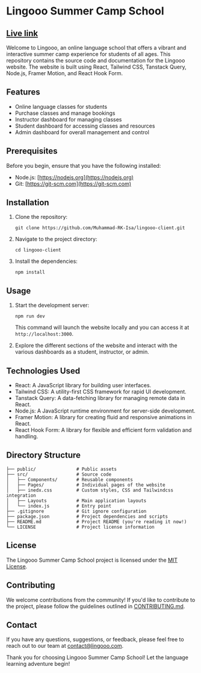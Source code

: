 # Lingooo Summer Camp School
## [Live link](https://lingooo-international.web.app)

Welcome to Lingooo, an online language school that offers a vibrant and interactive summer camp experience for students of all ages. This repository contains the source code and documentation for the Lingooo website. The website is built using React, Tailwind CSS, Tanstack Query, Node.js, Framer Motion, and React Hook Form.

## Features

- Online language classes for students
- Purchase classes and manage bookings
- Instructor dashboard for managing classes
- Student dashboard for accessing classes and resources
- Admin dashboard for overall management and control

## Prerequisites

Before you begin, ensure that you have the following installed:

- Node.js: [https://nodejs.org](https://nodejs.org)
- Git: [https://git-scm.com](https://git-scm.com)

## Installation

1. Clone the repository:

   ```shell
   git clone https://github.com/Muhammad-RK-Isa/lingooo-client.git
   ```

2. Navigate to the project directory:

   ```shell
   cd lingooo-client
   ```

3. Install the dependencies:

   ```shell
   npm install
   ```

## Usage

1. Start the development server:

   ```shell
   npm run dev
   ```

   This command will launch the website locally and you can access it at `http://localhost:3000`.

2. Explore the different sections of the website and interact with the various dashboards as a student, instructor, or admin.

## Technologies Used

- React: A JavaScript library for building user interfaces.
- Tailwind CSS: A utility-first CSS framework for rapid UI development.
- Tanstack Query: A data-fetching library for managing remote data in React.
- Node.js: A JavaScript runtime environment for server-side development.
- Framer Motion: A library for creating fluid and responsive animations in React.
- React Hook Form: A library for flexible and efficient form validation and handling.

## Directory Structure

```
├── public/               # Public assets
├── src/                  # Source code
│   ├── Components/       # Reusable components
│   ├── Pages/            # Individual pages of the website
│   ├── inedx.css         # Custom styles, CSS and Tailwindcss integration
│   ├── Layouts           # Main application layouts
│   └── index.js          # Entry point
├── .gitignore            # Git ignore configuration
├── package.json          # Project dependencies and scripts
├── README.md             # Project README (you're reading it now!)
└── LICENSE               # Project license information
```

## License

The Lingooo Summer Camp School project is licensed under the [MIT License](LICENSE).

## Contributing

We welcome contributions from the community! If you'd like to contribute to the project, please follow the guidelines outlined in [CONTRIBUTING.md](CONTRIBUTING.md).

## Contact

If you have any questions, suggestions, or feedback, please feel free to reach out to our team at [contact@lingooo.com](mailto:contact@lingooo.com).

Thank you for choosing Lingooo Summer Camp School! Let the language learning adventure begin!
